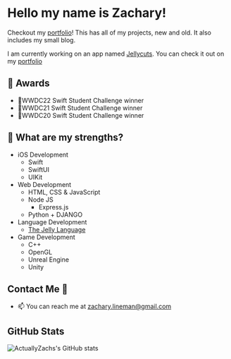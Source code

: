 <!--
**ActuallyZach/ActuallyZach** is a ✨ _special_ ✨ repository because its `README.md` (this file) appears on your GitHub profile..
!-->
# Hello my name is Zachary!
Checkout my [portfolio](https://actuallyzach.com)! This has all of my projects, new and old. It also includes my small blog.

I am currently working on an app named [Jellycuts](https://jellycuts.com). You can check it out on my [portfolio](https://actuallyzach.com)

## 🏅 Awards
- 🏅WWDC22 Swift Student Challenge winner
- 🏅WWDC21 Swift Student Challenge winner
- 🏅WWDC20 Swift Student Challenge winner

##  💪 What are my strengths?
  - iOS Development
    - Swift
    - SwiftUI
    - UIKit
  - Web Development
    - HTML, CSS & JavaScript
    - Node JS
      - Express.js
    - Python + DJANGO
  - Language Development
    - [The Jelly Language](https://jellycuts.com/docs)
  - Game Development
    - C++
    - OpenGL
    - Unreal Engine
    - Unity

## Contact Me 🔗
- 📫 You can reach me at zachary.lineman@gmail.com

## GitHub Stats
![ActuallyZachs's GitHub stats](https://github-readme-stats.vercel.app/api?username=actuallyzach&show_icons=true&theme=radical)
